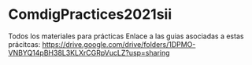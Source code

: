 # ComdigPractices2021sii
Todos los materiales para prácticas
Enlace a las guias asociadas a estas prácitcas: https://drive.google.com/drive/folders/1DPMO-VNBYQ14pBH38L3KLXrCGRpVucLZ?usp=sharing


